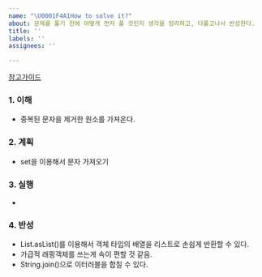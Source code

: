 ```yaml
---
name: "\U0001F4A1How to solve it?"
about: 문제를 풀기 전에 어떻게 먼저 풀 것인지 생각을 정리하고, 다풀고나서 반성한다.
title: ''
labels: ''
assignees: ''

---
```


[참고가이드](https://megaptera.notion.site/6-5f9b4105eb0748fd8f8baa631d92d6ea)

### 1. 이해
- 중복된 문자을 제거한 원소를 가져온다.

### 2. 계획
- set을 이용해서 문자 가져오기

### 3. 실행
- 

### 4. 반성
- List.asList()를 이용해서 객체 타입의 배열을 리스트로 손쉽게 반환할 수 있다.
- 가급적 래핑객체를 쓰는게 속이 편할 것 같음.
- String.join()으로 이터러블을 합칠 수 있다.
